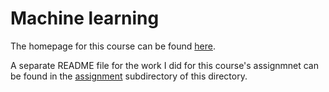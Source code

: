 # Machine learning

The homepage for this course can be found [here](https://gbaydin.github.io/teaching/ml-aims-mt2022.html).

A separate README file for the work I did for this course's assignmnet can be found in the [assignment](./assignment) subdirectory of this directory.
